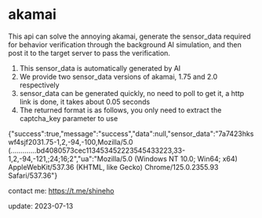 # akamai
This api can solve the annoying akamai, generate the sensor_data required for behavior verification through the background AI simulation, and then post it to the target server to pass the verification.

1. This sensor_data is automatically generated by AI
2. We provide two sensor_data versions of akamai, 1.75 and 2.0 respectively
3. sensor_data can be generated quickly, no need to poll to get it, a http link is done, it takes about 0.05 seconds
4. The returned format is as follows, you only need to extract the captcha_key parameter to use

{"success":true,"message":"success","data":null,"sensor_data":"7a7423hkswf4sjf2031.75-1,2,-94,-100,Mozilla/5.0 (.............bd4080573cec113453452223545433223,33-1,2,-94,-121,;24;16;2","ua":"Mozilla/5.0 (Windows NT 10.0; Win64; x64) AppleWebKit/537.36 (KHTML, like Gecko) Chrome/125.0.2355.93 Safari/537.36"}

contact me: https://t.me/shineho

update: 2023-07-13
